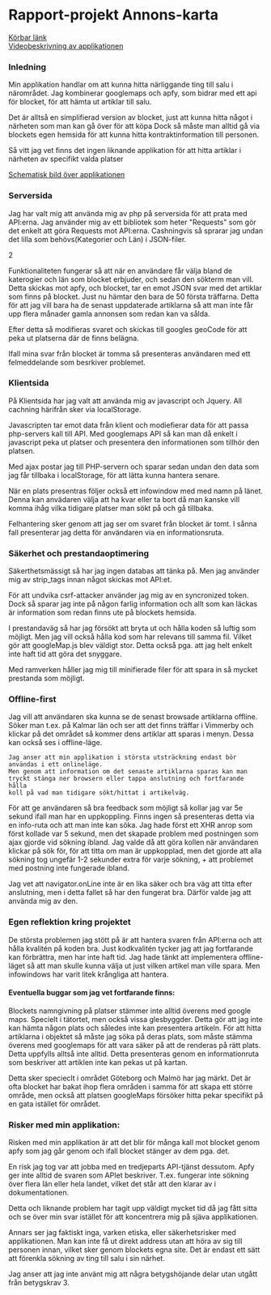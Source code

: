 <h1>Rapport-projekt Annons-karta</h1>

<a href="http://eerie.se/annons-karta/index.php" target="_blank">Körbar länk</a><br>
<a href="https://www.screenmailer.com/v/3PAecDl6n5EaaTE">Videobeskrivning av applikationen</a>

<h3>Inledning</h3>

<p>Min applikation handlar om att kunna hitta närliggande ting till salu i närområdet. Jag kombinerar
googlemaps och apfy, som bidrar med ett api för blocket, för att hämta ut artiklar till salu.</p>

<p>Det är alltså en simplifierad version av blocket, just att kunna hitta något i närheten som man kan gå över för att köpa
Dock så måste man alltid gå via blockets egen hemsida för att kunna hitta kontraktinformation till personen.
</p>
<p>
Så vitt jag vet finns det ingen liknande applikation för att hitta artiklar i närheten av specifikt valda platser
</p>

<a href="https://docs.google.com/document/d/1nG-OKwRkq7y77750JxQJvKVlCdL4f3uiXsZsK-Jh5oU/edit">Schematisk bild över applikationen</a>

<h3>Serversida</h3>

<p>
Jag har valt mig att använda mig av php på serversida för att prata med API:erna.
Jag använder mig av ett bibliotek som heter "Requests" som gör det enkelt att göra Requests mot API:erna.
Cashningvis så sprarar jag undan det lilla som behövs(Kategorier och Län) i JSON-filer.
</p>2

<p>
Funktionaliteten fungerar så att när en användare får välja bland de katerogier och län som blocket erbjuder, och sedan den sökterm man vill.
Detta skickas mot apfy, och blocket, tar en emot JSON svar med det artiklar som finns på blocket.
Just nu hämtar den bara de 50 första träffarna. Detta för att jag vill bara ha de senast uppdaterade artiklarna så att man inte får upp flera månader gamla annonsen som redan kan va sålda.

Efter detta så modifieras svaret och skickas till googles geoCode för att peka ut platserna där de finns belägna.
</p>

<p>Ifall mina svar från blocket är tomma så presenteras användaren med ett felmeddelande som besrkiver problemet.</p>

<h3>Klientsida</h3>

<p>På Klientsida har jag valt att använda mig av javascript och Jquery. All cachning härifrån sker via localStorage.
</p>

<p>
Javascripten tar emot data från klient och modiefierar data för att passa php-servers kall till API.
Med googlemaps API så kan man då enkelt i javascript peka ut platser och presentera den informationen som tillhör den platsen.
</p>

<p>
Med ajax postar jag till PHP-servern och sparar sedan undan den data som jag får tillbaka i localStorage, för att lätta kunna hantera senare.
</p>
<p>
När en plats presentras följer också ett infowindow med med namn på länet. Denna kan anvädaren välja att ha kvar eller ta bort
då man kanske vill komma ihåg vilka tidigare platser man sökt på och gå tillbaka.
</p>
<p>
Felhantering sker genom att jag ser om svaret från blocket är tomt. I sånna fall presenterar jag detta för användaren via en informationsruta.
</p>

<h3>Säkerhet och prestandaoptimering</h3>

<p>
Säkerthetsmässigt så har jag ingen databas att tänka på. Men jag använder mig av strip_tags innan något skickas
mot API:et.
</p>
<p>
För att undvika csrf-attacker använder jag mig av en syncronized token. Dock så sparar jag inte på någon farlig information och allt som kan läckas är information som redan finns ute på blockets hemsida.
</p>
<p>
I prestandaväg så har jag försökt att bryta ut och hålla koden så luftig som möjligt.
Men jag vill också hålla kod som har relevans till samma fil. Vilket gör att googleMap.js blev väldigt stor.
Detta också pga. att jag helt enkelt inte haft tid att göra det snyggare.

Med ramverken håller jag mig till minifierade filer för att spara in så mycket prestanda som möjligt.
</p>

<h3>Offline-first</h3>

<p>
    Jag vill att användaren ska kunna se de senast browsade artiklarna offline.
    Söker man t.ex. på Kalmar län och ser att det finns träffar i Vimmerby och klickar på det området så kommer dens artiklar att sparas i menyn.
    Dessa kan också ses i offline-läge.

    Jag anser att min applikation i största utsträckning endast bör användas i ett onlineläge.
    Men genom att information om det senaste artiklarna sparas kan man tryckt stänga ner browsern eller tappa anslutning och fortfarande hålla
    koll på vad man tidigare sökt/hittat i artikelväg.
</p>
<p>
För att ge användaren så bra feedback som möjligt så kollar jag var 5e sekund ifall man har en uppkoppling. Finns ingen så presenteras detta via en info-ruta och
att man inte kan söka.
Jag hade först ett XHR anrop som först kollade var 5 sekund, men det skapade problem med postningen som ajax gjorde vid sökning ibland.
Jag valde då att göra kollen när användaren klickar på sök för, för att titta om man är uppkopplad, men det gjorde att
alla sökning tog ungefär 1-2 sekunder extra för varje sökning, + att problemet med postning inte fungerade ibland.
</p>
<p>
Jag vet att navigator.onLine inte är en lika säker och bra väg att titta efter anslutning, men i detta fallet så har den fungerat bra.
Därför valde jag att använda mig av den.
</p>

<h3>Egen reflektion kring projektet</h3>
<p>
    De största problemen jag stött på är att hantera svaren från API:erna och att hålla kvalitén på koden bra.
    Just kodkvalitén tycker jag att jag fortfarande kan förbrättra, men har inte haft tid.
    Jag hade tänkt att implementera offline-läget så att man skulle kunna välja ut just vilken artikel man ville spara.
    Men infowindows har varit litek krångliga att hantera.
</p>

<h4>Eventuella buggar som jag vet fortfarande finns:</h4>
<p>
   Blockets namngivning på platser stämmer inte alltid överens med google maps. Specielt i tätortet, men också vissa glesbyggder.
   Detta gör att jag inte kan hämta någon plats och således inte kan presentera artikeln.
   För att hitta artiklarna i objektet så måste jag söka på deras plats, som måste stämma överens med googlemaps för att vara
   säker på att de renderas på rätt plats. Detta uppfylls alltså inte alltid.
   Detta presenteras genom en informationruta som beskriver att artiklen inte kan pekas ut på kartan.
</p>
<p>
Detta sker specieclt i området Göteborg och Malmö har jag märkt. Det är ofta blocket har bakat ihop flera områden i samma för att skapa ett större område,
men också att platsen googleMaps försöker hitta pekar specifikt på en gata istället för området.
</p>

<h3>Risker med min applikation: </h3>
<p>
Risken med min applikation är att det blir för många kall mot blocket genom apfy som jag går genom och ifall blocket stänger av dem pga. det.
</p>
<p>
En risk jag tog var att jobba med en tredjeparts API-tjänst dessutom. Apfy ger inte alltid de svaren som APIet beskriver.
T.ex. fungerar inte sökning över flera län eller hela landet, vilket det står att den klarar av i dokumentationen.
</p>
<p>
Detta och liknande problem har tagit upp väldigt mycket tid då jag fått sitta och se över min svar istället för att koncentrera mig på sjäva applikationen.
</p>
<p>
Annars ser jag faktiskt inga, varken etiska, eller säkerhetsrisker med applikationen.
Man kan inte få ut direkt address utan att höra av sig till personen innan, vilket sker genom blockets egna site.
Det är endast ett sätt att förenkla sökning av ting till salu i sin närhet.
</p>
<p>
Jag anser att jag inte använt mig att några betygshöjande delar utan utgått från betygskrav 3.
</p>
